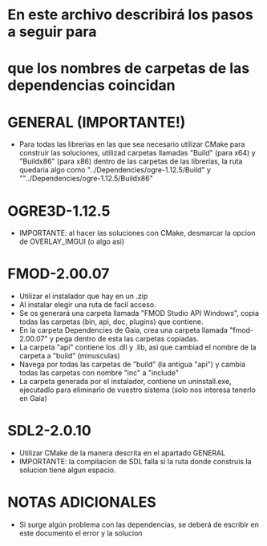 # En este archivo describirá los pasos a seguir para
# que los nombres de carpetas de las dependencias coincidan


# GENERAL (IMPORTANTE!)
- Para todas las librerias en las que sea necesario utilizar CMake para construir las soluciones,
  utilizad carpetas llamadas "Build" (para x64) y "Buildx86" (para x86) dentro de las carpetas de las
  librerías, la ruta quedaria algo como "../Dependencies/ogre-1.12.5/Build" y ""../Dependencies/ogre-1.12.5/Buildx86"


# OGRE3D-1.12.5
- IMPORTANTE: al hacer las soluciones con CMake, desmarcar la opcion de OVERLAY_IMGUI (o algo asi)


# FMOD-2.00.07
- Utilizar el instalador que hay en un .zip
- Al instalar elegir una ruta de facil acceso.
- Se os generará una carpeta llamada "FMOD Studio API Windows", copia todas las carpetas (bin, api, doc, plugins) que contiene.
- En la carpeta Dependencies de Gaia, crea una carpeta llamada "fmod-2.00.07" y pega dentro de esta las carpetas copiadas.
- La carpeta "api" contiene los .dll y .lib, asi que cambiad el nombre de la carpeta a "build" (minusculas)
- Navega por todas las carpetas de "build" (la antigua "api") y cambia todas las carpetas con nombre "inc" a "include"
- La carpeta generada por el instalador, contiene un uninstall.exe, ejecutadlo para eliminarlo de vuestro sistema
  (solo nos interesa tenerlo en Gaia)


# SDL2-2.0.10
- Utilizar CMake de la manera descrita en el apartado GENERAL
- IMPORTANTE: la compilacion de SDL falla si la ruta donde construis la solucion tiene algun espacio.


# NOTAS ADICIONALES
- Si surge algún problema con las dependencias, se deberá de escribir en este documento el error y la solucion